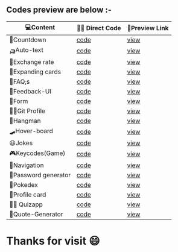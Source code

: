 <b><h2>Codes preview are below :-</h2></b>

|💻Content            |👨‍💻 Direct Code                                                 |🔗Preview Link |
|---                   |---                                                    |---                     |  
|🔢Countdown           |[code]( https://github.com/Khush1009i/mini--projects/tree/main/animation-countdown)|            [view](https://lucky-florentine-900227.netlify.app/)   |
|🛺Auto-text           |[code](https://github.com/Khush1009i/mini--projects/tree/main/auto-text)|                       [view](https://majestic-gumdrop-9a857d.netlify.app/)    | 
| 💱Exchange rate      |[code](https://github.com/Khush1009i/mini--projects/tree/main/exchange-rate)    |                   [view](https://nimble-narwhal-6026c5.netlify.app/)      |
|🎴Expanding cards     |[code](https://github.com/Khush1009i/mini--projects/tree/main/expanding%20cards)|               [view](https://legendary-shortbread-ece861.netlify.app/)|
|🎴FAQ;s     |[code]()|               [view](https://moonlit-druid-d992ab.netlify.app/)|
|🏣Feedback-UI         |[code](https://github.com/Khush1009i/mini--projects/tree/main/feedback-UI)      |                    [view](https://lambent-buttercream-5ebba3.netlify.app/) |
|💁Form                |[code](https://github.com/Khush1009i/mini--projects/tree/main/form)             |                    [view](https://stellular-pony-52fd34.netlify.app/)      |
|🧑‍💼Git Profile         |[code](https://github.com/Khush1009i/mini--projects/tree/main/github%20profiles)|               [view](https://glowing-croquembouch4492dc.netlify.app/) |
|🐒Hangman             |[code](https://github.com/Khush1009i/mini--projects/tree/main/hangman)           |                   [view](https://keen-quokka-8f1b52.netlify.app/)         |
| 🛹Hover-board        |[code](https://github.com/Khush1009i/mini--projects/tree/main/Hoverboard)        |                   [view](https://resplendent-kitsune-2b2a01.netlify.app/) |
|😆Jokes       |[code](https://github.com/Khush1009i/mini--projects/tree/a0bf1946b216f448c3eec53772a15b105c213aac/jokes)|                                               [view](https://boisterous-salamander-3220ff.netlify.app/) |
|🎮Keycodes(Game)      |[code](https://github.com/Khush1009i/mini--projects/tree/main/keycodes!)         |                   [view](https://joyful-crostata-81d07a.netlify.app/)     |
|📱Navigation          |[code]( https://github.com/Khush1009i/mini--projects/tree/main/mobile-navigation)|              [view](https://unique-sable-d3aa86.netlify.app/)        |  
|🔏Password generator  |[code](https://github.com/Khush1009i/mini--projects/tree/main/password-generator)|              [view](https://aquamarine-elf-603e9a.netlify.app/)      |
|🐯Pokedex             |[code](https://github.com/Khush1009i/mini--projects/tree/main/pokedex)           |                   [view](https://visionary-bombolone-c3b8f0.netlify.app/) |
|🪪Profile card        |[code](https://github.com/Khush1009i/mini--projects/tree/main/profile-card)      |                    [view](https://dapper-sundae-227be0.netlify.app/)      |
|👨‍🏫 Quizapp                |[code](https://github.com/Khush1009i/mini--projects/tree/main/quizapp)       |               [view](https://rainbow-marshmallow-85507a.netlify.app/) |
|📑Quote-Generator     |[code](https://github.com/Khush1009i/mini--projects/tree/main/quote-Gen )         |             [view](https://visionary-malasada-77e9d7.netlify.app/)  |




<h1>Thanks for visit 😄</h1>
